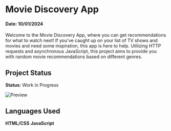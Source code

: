 # Movie Discovery App
#### Date: 10/01/2024

Welcome to the Movie Discovery App, where you can get recommendations for what to watch next! If you've caught up on your list of TV shows and movies and need some inspiration, this app is here to help. Utilizing HTTP requests and asynchronous JavaScript, this project aims to provide you with random movie recommendations based on different genres.

## Project Status

**Status:** Work in Progress

![Preview]()

## Languages Used

**HTML/CSS**
**JavaScript**
